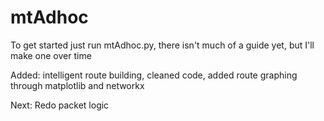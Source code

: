 

# mtAdhoc

To get started just run mtAdhoc.py, there isn't much of a guide yet, but I'll make one over time


Added: intelligent route building, cleaned code, added route graphing through matplotlib and networkx


Next: Redo packet logic
